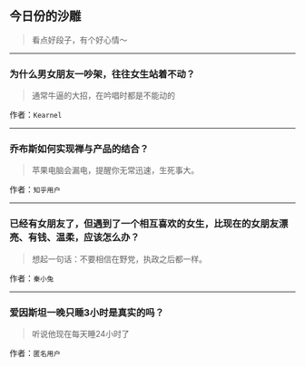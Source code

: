 ## 今日份的沙雕

> 看点好段子，有个好心情～


 
---

### 为什么男女朋友一吵架，往往女生站着不动？

> 通常牛逼的大招，在吟唱时都是不能动的


作者：`Kearnel`

---

### 乔布斯如何实现禅与产品的结合？

> 苹果电脑会漏电，提醒你无常迅速，生死事大。


作者：`知乎用户`

---

### 已经有女朋友了，但遇到了一个相互喜欢的女生，比现在的女朋友漂亮、有钱、温柔，应该怎么办？

> 想起一句话：不要相信在野党，执政之后都一样。


作者：`秦小兔`

---

### 爱因斯坦一晚只睡3小时是真实的吗？

> 听说他现在每天睡24小时了


作者：`匿名用户`